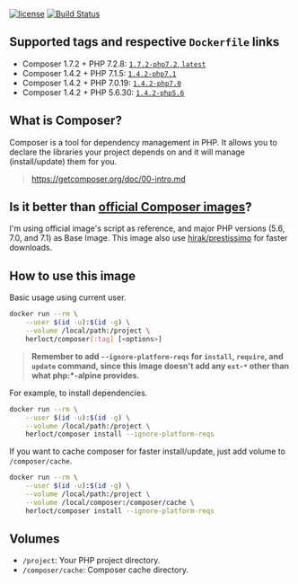 [![license](https://img.shields.io/github/license/herloct/docker-composer.svg)]()
[![Build Status](https://travis-ci.org/herloct/docker-composer.svg?branch=master)](https://travis-ci.org/herloct/docker-composer)

## Supported tags and respective `Dockerfile` links

* Composer 1.7.2 + PHP 7.2.8: [`1.7.2-php7.2`, `latest`](https://github.com/herloct/docker-composer/blob/1.7.2/7.2/Dockerfile)
* Composer 1.4.2 + PHP 7.1.5: [`1.4.2-php7.1`](https://github.com/herloct/docker-composer/blob/1.4.2/7.1/Dockerfile)
* Composer 1.4.2 + PHP 7.0.19: [`1.4.2-php7.0`](https://github.com/herloct/docker-composer/blob/1.4.2/7.0/Dockerfile)
* Composer 1.4.2 + PHP 5.6.30: [`1.4.2-php5.6`](https://github.com/herloct/docker-composer/blob/1.4.2/5.6/Dockerfile)

## What is Composer?

Composer is a tool for dependency management in PHP. It allows you to declare the libraries your project depends on and it will manage (install/update) them for you.

> https://getcomposer.org/doc/00-intro.md

## Is it better than [official Composer images](https://hub.docker.com/r/_/composer/)?

I'm using official image's script as reference, and major PHP versions (5.6, 7.0, and 7.1) as Base Image.
This image also use [hirak/prestissimo](https://github.com/hirak/prestissimo) for faster downloads.

## How to use this image

Basic usage using current user.

```sh
docker run --rm \
    --user $(id -u):$(id -g) \
    --volume /local/path:/project \
    herloct/composer[:tag] [<options>]
```

> **Remember to add `--ignore-platform-reqs` for `install`, `require`, and `update` command, since this image
doesn't add any `ext-*` other than what php:*-alpine provides.**

For example, to install dependencies.

```sh
docker run --rm \
    --user $(id -u):$(id -g) \
    --volume /local/path:/project \
    herloct/composer install --ignore-platform-reqs
```

If you want to cache composer for faster install/update, just add volume to `/composer/cache`.

```sh
docker run --rm \
    --user $(id -u):$(id -g) \
    --volume /local/path:/project \
    --volume /local/composer:/composer/cache \
    herloct/composer install --ignore-platform-reqs
```

## Volumes

* `/project`: Your PHP project directory.
* `/composer/cache`: Composer cache directory.
